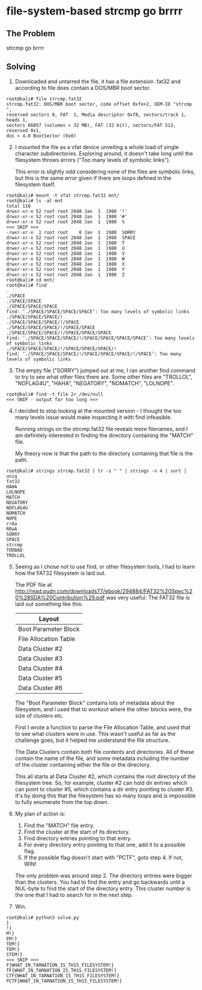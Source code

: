 file-system-based strcmp go brrrr
=================================

The Problem
-----------

strcmp go brrrr

Solving
-------

1. Downloaded and untarred the file, it has a file extension .fat32 and
   according to file does contain a DOS/MBR boot sector.

```
root@kali# file strcmp.fat32 
strcmp.fat32: DOS/MBR boot sector, code offset 0xfe+2, OEM-ID "strcmp  ",
reserved sectors 8, FAT  1, Media descriptor 0xf8, sectors/track 1, heads 1,
sectors 66057 (volumes > 32 MB), FAT (32 bit), sectors/FAT 513, reserved 0x1,
dos < 4.0 BootSector (0x0)
```

2. I mounted the file as a vfat device unveiling a whole load of single
   character subdirectories. Exploring around, it doesn't take long until the
   filesystem throws errors ("Too many levels of symbolic links").

   This error is slightly odd considering none of the files are symbolic links,
   but this is the same error given if there are loops defined in the filesystem
   itself.

```
root@kali# mount -t vfat strcmp.fat32 mnt/  
root@kali# ls -al mnt                                     
total 110                                                 
drwxr-xr-x 52 root root 2048 Jan  1  1980 '!'
drwxr-xr-x 52 root root 2048 Jan  1  1980 '#'
drwxr-xr-x 52 root root 2048 Jan  1  1980  %
<<< SNIP >>>
-rwxr-xr-x  1 root root    0 Jan  1  1980  SORRY
drwxr-xr-x 52 root root 2048 Jan  1  1980  SPACE
drwxr-xr-x 52 root root 2048 Jan  1  1980  T
drwxr-xr-x 52 root root 2048 Jan  1  1980  U
drwxr-xr-x 52 root root 2048 Jan  1  1980  V
drwxr-xr-x 52 root root 2048 Jan  1  1980  W
drwxr-xr-x 52 root root 2048 Jan  1  1980  X
drwxr-xr-x 52 root root 2048 Jan  1  1980  Y
drwxr-xr-x 52 root root 2048 Jan  1  1980  Z
root@kali# cd mnt/
root@kali# find
.
./SPACE
./SPACE/SPACE
./SPACE/SPACE/SPACE
find: ‘./SPACE/SPACE/SPACE/SPACE’: Too many levels of symbolic links
./SPACE/SPACE/SPACE/!
./SPACE/SPACE/SPACE/!/SPACE
./SPACE/SPACE/SPACE/!/SPACE/SPACE
./SPACE/SPACE/SPACE/!/SPACE/SPACE/SPACE
find: ‘./SPACE/SPACE/SPACE/!/SPACE/SPACE/SPACE/SPACE’: Too many levels of symbolic links
./SPACE/SPACE/SPACE/!/SPACE/SPACE/SPACE/!
find: ‘./SPACE/SPACE/SPACE/!/SPACE/SPACE/SPACE/!/SPACE’: Too many levels of symbolic links
```

3. The empty file ("SORRY") jumped out at me, I ran another find command to try
   to see what other files there are. Some other files are "TROLLOL",
   "NOFLAG4U", "HAHA", "NEGATORY", "NOMATCH", "LOLNOPE".

```
root@kali# find -t file 2> /dev/null
<<< SNIP - output far too long >>>
```

4. I decided to stop looking at the mounted version - I thought the too many
   levels issue would make inspecting it with find infeasible.

   Running strings on the strcmp.fat32 file reveals more filenames, and I am
   definitely interested in finding the directory containing the "MATCH" file.

   My theory now is that the path to the directory containing that file is the
   path.

```
root@kali# strings strcmp.fat32 | tr -s " " | strings -n 4 | sort | uniq
fat32 
HAHA 
LOLNOPE 
MATCH 
NEGATORY 
NOFLAG4U 
NOMATCH 
NOPE 
rrAa
RRaA
SORRY 
SPACE 
strcmp 
TOOBAD 
TROLLOL
```

5. Seeing as I chose not to use find, or other filesystem tools, I had to learn
   how the FAT32 filesystem is laid out.

   The PDF file at http://read.pudn.com/downloads77/ebook/294884/FAT32%20Spec%20%28SDA%20Contribution%29.pdf
   was very useful. The FAT32 file is laid out something like this:

   | Layout                |
   |-----------------------|
   | Boot Parameter Block  |
   | File Allocation Table |
   | Data Cluster #2       |
   | Data Cluster #3       |
   | Data Cluster #4       |
   | Data Cluster #5       |
   | Data Cluster #6       |

   The "Boot Parameter Block" contains lots of metadata about the filesystem,
   and I used that to workout where the other blocks were, the size of
   clusters etc.

   First I wrote a function to parse the File Allocation Table, and used that to
   see what clusters were in use. This wasn't useful as far as the challenge
   goes, but it helped me understand the file structure.

   The Data Clusters contain both file contents and directories. All of these
   contain the name of the file, and some metadata including the number of the
   cluster containing either the file or the directory.

   This all starts at Data Cluster #2, which contains the root directory of the
   filesystem tree. So, for example, cluster #2 can hold dir entries which can
   point to cluster #5, which contains a dir entry pointing to cluster #3. It's
   by doing this that the filesystem has so many loops and is impossible to
   fully enumerate from the top down.

6. My plan of action is:

   1. Find the "MATCH" file entry.
   2. Find the cluster at the start of its directory.
   3. Find directory entries pointing to that entry.
   4. For every directory entry pointing to that one, add it to a possible flag.
   5. If the possible flag doesn't start with "PCTF", goto step 4. If not, WIN!

   The only problem was around step 2. The directory entries were bigger than
   the clusters. You had to find the entry and go backwards until a NUL-byte to
   find the start of the directory entry. This cluster number is the one that
   I had to search for in the next step.

7. Win.

```
root@kali# python3 solve.py                                
}                                                         
!}                                                        
M!}                                                       
EM!}                                                      
TEM!}                                                     
TEM!}                                                     
STEM!}                                                    
<<< SNIP >>>
F{WHAT_IN_TARNATION_IS_TH1S_FILESYSTEM!}
TF{WHAT_IN_TARNATION_IS_TH1S_FILESYSTEM!}
CTF{WHAT_IN_TARNATION_IS_TH1S_FILESYSTEM!}
PCTF{WHAT_IN_TARNATION_IS_TH1S_FILESYSTEM!}
```

   
   
